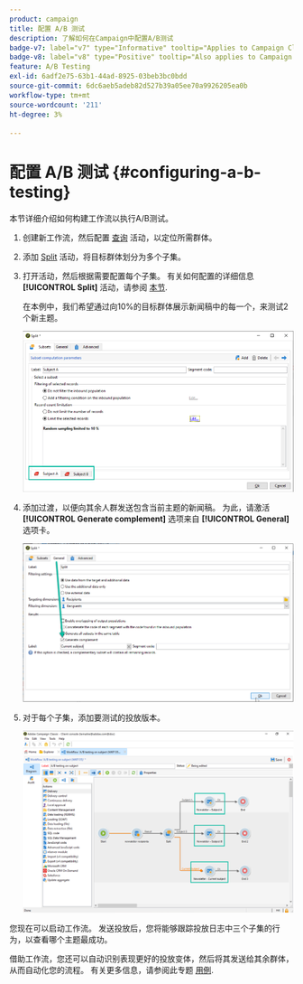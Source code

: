```yaml
---
product: campaign
title: 配置 A/B 测试
description: 了解如何在Campaign中配置A/B测试
badge-v7: label="v7" type="Informative" tooltip="Applies to Campaign Classic v7"
badge-v8: label="v8" type="Positive" tooltip="Also applies to Campaign v8"
feature: A/B Testing
exl-id: 6adf2e75-63b1-44ad-8925-03beb3bc0bdd
source-git-commit: 6dc6aeb5adeb82d527b39a05ee70a9926205ea0b
workflow-type: tm+mt
source-wordcount: '211'
ht-degree: 3%

---
```


# 配置 A/B 测试 {#configuring-a-b-testing}



本节详细介绍如何构建工作流以执行A/B测试。

1. 创建新工作流，然后配置 [查询](../../workflow/using/query.md) 活动，以定位所需群体。

1. 添加 [Split](../../workflow/using/split.md) 活动，将目标群体划分为多个子集。

1. 打开活动，然后根据需要配置每个子集。 有关如何配置的详细信息 **[!UICONTROL Split]** 活动，请参阅 [本节](../../workflow/using/split.md).

   在本例中，我们希望通过向10%的目标群体展示新闻稿中的每一个，来测试2个新主题。

   ![](assets/ab-testing-split.png)

1. 添加过渡，以便向其余人群发送包含当前主题的新闻稿。 为此，请激活 **[!UICONTROL Generate complement]** 选项来自 **[!UICONTROL General]** 选项卡。

   ![](assets/ab-testing-complement.png)

1. 对于每个子集，添加要测试的投放版本。

   ![](assets/ab-testing-delivery.png)

您现在可以启动工作流。 发送投放后，您将能够跟踪投放日志中三个子集的行为，以查看哪个主题最成功。

借助工作流，您还可以自动识别表现更好的投放变体，然后将其发送给其余群体，从而自动化您的流程。 有关更多信息，请参阅此专题 [用例](a-b-testing-use-case.md).
